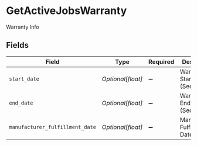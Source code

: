 # GetActiveJobsWarranty

Warranty Info


## Fields

| Field                           | Type                            | Required                        | Description                     |
| ------------------------------- | ------------------------------- | ------------------------------- | ------------------------------- |
| `start_date`                    | *Optional[float]*               | :heavy_minus_sign:              | Warranty Start Date (Seconds)   |
| `end_date`                      | *Optional[float]*               | :heavy_minus_sign:              | Warranty End Date (Seconds)     |
| `manufacturer_fulfillment_date` | *Optional[float]*               | :heavy_minus_sign:              | Manufacturer Fulfillment Date   |
